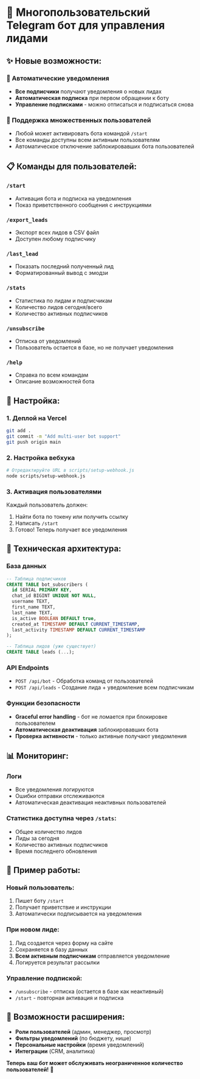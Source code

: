 # 🤖 Многопользовательский Telegram бот для управления лидами

## ✨ Новые возможности:

### 🔔 Автоматические уведомления
- **Все подписчики** получают уведомления о новых лидах
- **Автоматическая подписка** при первом обращении к боту
- **Управление подписками** - можно отписаться и подписаться снова

### 👥 Поддержка множественных пользователей
- Любой может активировать бота командой `/start`
- Все команды доступны всем активным пользователям
- Автоматическое отключение заблокировавших бота пользователей

## 📋 Команды для пользователей:

### `/start`
- Активация бота и подписка на уведомления
- Показ приветственного сообщения с инструкциями

### `/export_leads`
- Экспорт всех лидов в CSV файл
- Доступен любому подписчику

### `/last_lead`
- Показать последний полученный лид
- Форматированный вывод с эмодзи

### `/stats`
- Статистика по лидам и подписчикам
- Количество лидов сегодня/всего
- Количество активных подписчиков

### `/unsubscribe`
- Отписка от уведомлений
- Пользователь остается в базе, но не получает уведомления

### `/help`
- Справка по всем командам
- Описание возможностей бота

## 🚀 Настройка:

### 1. Деплой на Vercel
```bash
git add .
git commit -m "Add multi-user bot support"
git push origin main
```

### 2. Настройка вебхука
```bash
# Отредактируйте URL в scripts/setup-webhook.js
node scripts/setup-webhook.js
```

### 3. Активация пользователями
Каждый пользователь должен:
1. Найти бота по токену или получить ссылку
2. Написать `/start`
3. Готово! Теперь получает все уведомления

## 🔧 Техническая архитектура:

### База данных
```sql
-- Таблица подписчиков
CREATE TABLE bot_subscribers (
  id SERIAL PRIMARY KEY,
  chat_id BIGINT UNIQUE NOT NULL,
  username TEXT,
  first_name TEXT,
  last_name TEXT,
  is_active BOOLEAN DEFAULT true,
  created_at TIMESTAMP DEFAULT CURRENT_TIMESTAMP,
  last_activity TIMESTAMP DEFAULT CURRENT_TIMESTAMP
);

-- Таблица лидов (уже существует)
CREATE TABLE leads (...);
```

### API Endpoints
- `POST /api/bot` - Обработка команд от пользователей
- `POST /api/leads` - Создание лида + уведомление всем подписчикам

### Функции безопасности
- **Graceful error handling** - бот не ломается при блокировке пользователем
- **Автоматическая деактивация** заблокировавших бота
- **Проверка активности** - только активные получают уведомления

## 📊 Мониторинг:

### Логи
- Все уведомления логируются
- Ошибки отправки отслеживаются
- Автоматическая деактивация неактивных пользователей

### Статистика доступна через `/stats`:
- Общее количество лидов
- Лиды за сегодня
- Количество активных подписчиков
- Время последнего обновления

## 🎯 Пример работы:

### Новый пользователь:
1. Пишет боту `/start`
2. Получает приветствие и инструкции
3. Автоматически подписывается на уведомления

### При новом лиде:
1. Лид создается через форму на сайте
2. Сохраняется в базу данных
3. **Всем активным подписчикам** отправляется уведомление
4. Логируется результат рассылки

### Управление подпиской:
- `/unsubscribe` - отписка (остается в базе как неактивный)
- `/start` - повторная активация и подписка

## 🔮 Возможности расширения:

- **Роли пользователей** (админ, менеджер, просмотр)
- **Фильтры уведомлений** (по бюджету, нише)
- **Персональные настройки** (время уведомлений)
- **Интеграции** (CRM, аналитика)

**Теперь ваш бот может обслуживать неограниченное количество пользователей!** 🚀
